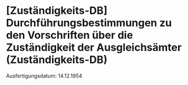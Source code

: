 # [Zuständigkeits-DB] Durchführungsbestimmungen zu den Vorschriften über die Zuständigkeit der Ausgleichsämter  (Zuständigkeits-DB)

Ausfertigungsdatum: 14.12.1954

 